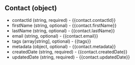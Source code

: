 ## Contact (object)
+ contactId (string, required) - {{contact.contactId}}
+ firstName (string, optional) - {{contact.firstName}}
+ lastName (string, optional) - {{contact.lastName}}
+ email (string, optional) - {{contact.email}}
+ tags (array[string], optional) - {{tags}}
+ metadata (object, optional) - {{contact.metadata}}
+ createdDate (string, required) - {{contact.createdDate}}
+ updatedDate (string, required) - {{contact.updatedDate}}
